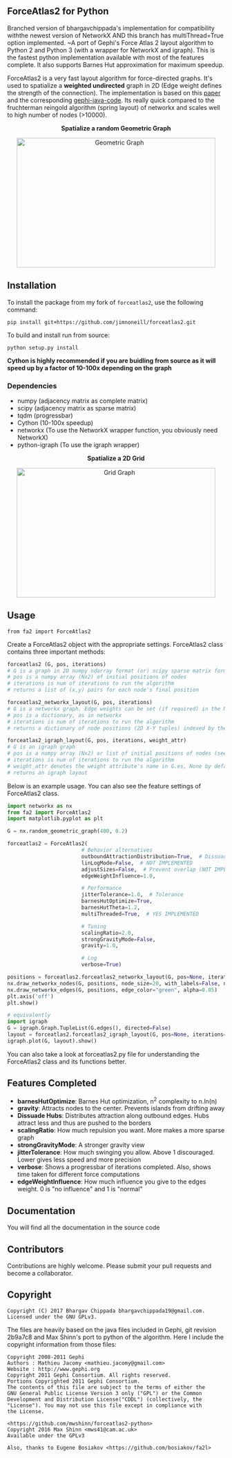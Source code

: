 ## ForceAtlas2 for Python


Branched version of bhargavchippada's implementation for compatibility withthe newest version of NetworkX AND this branch has multiThread=True option implemented. ~A port of Gephi's Force Atlas 2 layout algorithm to Python 2 and Python 3 (with a wrapper for NetworkX and igraph). This is the fastest python implementation available with most of the features complete. It also supports Barnes Hut approximation for maximum speedup.

ForceAtlas2 is a very fast layout algorithm for force-directed graphs. It's used to spatialize a **weighted undirected** graph in 2D (Edge weight defines the strength of the connection). The implementation is based on this [paper](http://journals.plos.org/plosone/article?id=10.1371/journal.pone.0098679) and the corresponding [gephi-java-code](https://github.com/gephi/gephi/blob/master/modules/LayoutPlugin/src/main/java/org/gephi/layout/plugin/forceAtlas2/ForceAtlas2.java). Its really quick compared to the fruchterman reingold algorithm (spring layout) of networkx and scales well to high number of nodes (>10000).

<p align="center" text-align="center">
    <b>Spatialize a random Geometric Graph</b>
</p>
<p align="center">
  <img width="460" height="300" src="https://raw.githubusercontent.com/bhargavchippada/forceatlas2/master/examples/geometric_graph.png" alt="Geometric Graph">
</p>

## Installation

To install the package from my fork of `forceatlas2`, use the following command:

    pip install git+https://github.com/jimnoneill/forceatlas2.git

To build and install run from source:

    python setup.py install

**Cython is highly recommended if you are buidling from source as it will speed up by a factor of 10-100x depending on the graph**

### Dependencies

-   numpy (adjacency matrix as complete matrix)
-   scipy (adjacency matrix as sparse matrix)
-   tqdm (progressbar)
-   Cython (10-100x speedup)
-   networkx (To use the NetworkX wrapper function, you obviously need NetworkX)
-   python-igraph (To use the igraph wrapper)

<p align="center" text-align="center">
    <b>Spatialize a 2D Grid</b>
</p>
<p align="center">
  <img width="460" height="300" src="https://raw.githubusercontent.com/bhargavchippada/forceatlas2/master/examples/grid_graph.png" alt="Grid Graph">
</p>

## Usage

```
from fa2 import ForceAtlas2
```

Create a ForceAtlas2 object with the appropriate settings. ForceAtlas2 class contains three important methods:
```python
forceatlas2 (G, pos, iterations)
# G is a graph in 2D numpy ndarray format (or) scipy sparse matrix format. You can set the edge weights (> 0) in the matrix
# pos is a numpy array (Nx2) of initial positions of nodes
# iterations is num of iterations to run the algorithm
# returns a list of (x,y) pairs for each node's final position
```
```python
forceatlas2_networkx_layout(G, pos, iterations)
# G is a networkx graph. Edge weights can be set (if required) in the Networkx graph
# pos is a dictionary, as in networkx
# iterations is num of iterations to run the algorithm
# returns a dictionary of node positions (2D X-Y tuples) indexed by the node name
```
```python
forceatlas2_igraph_layout(G, pos, iterations, weight_attr)
# G is an igraph graph
# pos is a numpy array (Nx2) or list of initial positions of nodes (see that the indexing matches igraph node index)
# iterations is num of iterations to run the algorithm
# weight_attr denotes the weight attribute's name in G.es, None by default
# returns an igraph layout
```
Below is an example usage. You can also see the feature settings of ForceAtlas2 class.

```python
import networkx as nx
from fa2 import ForceAtlas2
import matplotlib.pyplot as plt

G = nx.random_geometric_graph(400, 0.2)

forceatlas2 = ForceAtlas2(
                        # Behavior alternatives
                        outboundAttractionDistribution=True,  # Dissuade hubs
                        linLogMode=False,  # NOT IMPLEMENTED
                        adjustSizes=False,  # Prevent overlap (NOT IMPLEMENTED)
                        edgeWeightInfluence=1.0,

                        # Performance
                        jitterTolerance=1.0,  # Tolerance
                        barnesHutOptimize=True,
                        barnesHutTheta=1.2,
                        multiThreaded=True,  # YES IMPLEMENTED

                        # Tuning
                        scalingRatio=2.0,
                        strongGravityMode=False,
                        gravity=1.0,

                        # Log
                        verbose=True)

positions = forceatlas2.forceatlas2_networkx_layout(G, pos=None, iterations=2000)
nx.draw_networkx_nodes(G, positions, node_size=20, with_labels=False, node_color="blue", alpha=0.4)
nx.draw_networkx_edges(G, positions, edge_color="green", alpha=0.05)
plt.axis('off')
plt.show()

# equivalently
import igraph
G = igraph.Graph.TupleList(G.edges(), directed=False)
layout = forceatlas2.forceatlas2_igraph_layout(G, pos=None, iterations=2000)
igraph.plot(G, layout).show()
```
You can also take a look at forceatlas2.py file for understanding the ForceAtlas2 class and its functions better.

## Features Completed

-   **barnesHutOptimize**: Barnes Hut optimization, n<sup>2</sup> complexity to n.ln(n)
-   **gravity**: Attracts nodes to the center. Prevents islands from drifting away
-   **Dissuade Hubs**: Distributes attraction along outbound edges. Hubs attract less and thus are pushed to the borders
-   **scalingRatio**: How much repulsion you want. More makes a more sparse graph
-   **strongGravityMode**: A stronger gravity view
-   **jitterTolerance**: How much swinging you allow. Above 1 discouraged. Lower gives less speed and more precision
-   **verbose**: Shows a progressbar of iterations completed. Also, shows time taken for different force computations
-   **edgeWeightInfluence**: How much influence you give to the edges weight. 0 is "no influence" and 1 is "normal"

## Documentation

You will find all the documentation in the source code

## Contributors

Contributions are highly welcome. Please submit your pull requests and become a collaborator.

## Copyright

    Copyright (C) 2017 Bhargav Chippada bhargavchippada19@gmail.com.
    Licensed under the GNU GPLv3.

The files are heavily based on the java files included in Gephi, git revision 2b9a7c8 and Max Shinn's port to python of the algorithm. Here I include the copyright information from those files:

    Copyright 2008-2011 Gephi
    Authors : Mathieu Jacomy <mathieu.jacomy@gmail.com>
    Website : http://www.gephi.org
    Copyright 2011 Gephi Consortium. All rights reserved.
    Portions Copyrighted 2011 Gephi Consortium.
    The contents of this file are subject to the terms of either the
    GNU General Public License Version 3 only ("GPL") or the Common
    Development and Distribution License("CDDL") (collectively, the
    "License"). You may not use this file except in compliance with
    the License.

    <https://github.com/mwshinn/forceatlas2-python>
    Copyright 2016 Max Shinn <mws41@cam.ac.uk>
    Available under the GPLv3

    Also, thanks to Eugene Bosiakov <https://github.com/bosiakov/fa2l>
